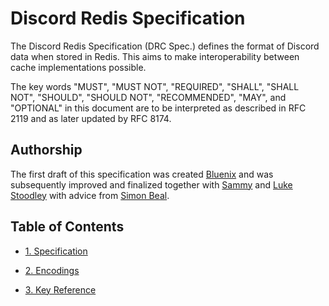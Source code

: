 # Discord Redis Specification

The Discord Redis Specification (DRC Spec.) defines the format of
Discord data when stored in Redis. This aims to make interoperability
between cache implementations possible.

The key words "MUST", "MUST NOT", "REQUIRED", "SHALL", "SHALL NOT",
"SHOULD", "SHOULD NOT", "RECOMMENDED",  "MAY", and "OPTIONAL" in this
document are to be interpreted as described in RFC 2119 and as later
updated by RFC 8174.

## Authorship

The first draft of this specification was created [Bluenix][Bluenix2]
and was subsequently improved and finalized together with
[Sammy][SammyWhamy] and [Luke Stoodley][Luke-6723] with advice from
[Simon Beal][muddyfish].

  [Bluenix2]: https://github.com/Bluenix2
  [SammyWhamy]: https://github.com/SammyWhamy
  [Luke-6723]: https://github.com/Luke-6723
  [muddyfish]: https://github.com/muddyfish

## Table of Contents

* [1. Specification](./specification.md)

* [2. Encodings](./encodings.md)

* [3. Key Reference](./key-reference.md)
